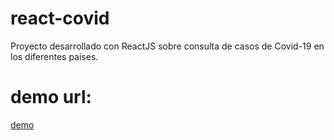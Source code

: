 # react-covid
Proyecto desarrollado con ReactJS sobre consulta de casos de Covid-19 en los diferentes paises.

# demo url:
<a href="https://pure-hamlet-45267.herokuapp.com/" target="_blank">demo</a>
